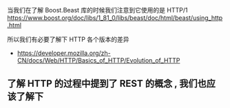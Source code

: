 

当我们在了解 Boost.Beast 库的时候我们注意到它使用的是 HTTP/1 
https://www.boost.org/doc/libs/1_81_0/libs/beast/doc/html/beast/using_http.html

所以我们有必要了解下 HTTP 各个版本的差异
- https://developer.mozilla.org/zh-CN/docs/Web/HTTP/Basics_of_HTTP/Evolution_of_HTTP

了解 HTTP 的过程中提到了 REST 的概念 , 我们也应该了解下 
- 
